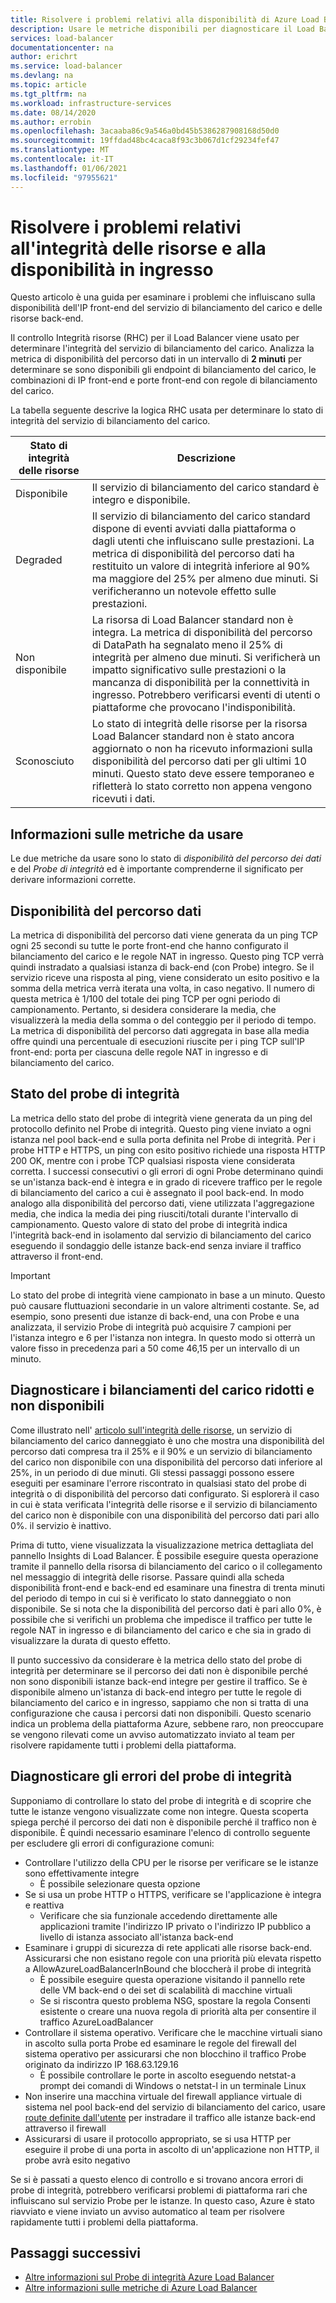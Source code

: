 ```yaml
---
title: Risolvere i problemi relativi alla disponibilità di Azure Load Balancer risorse, front-end e back-end
description: Usare le metriche disponibili per diagnosticare il Load Balancer Standard di Azure danneggiato o non disponibile.
services: load-balancer
documentationcenter: na
author: erichrt
ms.service: load-balancer
ms.devlang: na
ms.topic: article
ms.tgt_pltfrm: na
ms.workload: infrastructure-services
ms.date: 08/14/2020
ms.author: errobin
ms.openlocfilehash: 3acaaba86c9a546a0bd45b5386287908168d50d0
ms.sourcegitcommit: 19ffdad48bc4caca8f93c3b067d1cf29234fef47
ms.translationtype: MT
ms.contentlocale: it-IT
ms.lasthandoff: 01/06/2021
ms.locfileid: "97955621"
---
```

# <a name="troubleshoot-resource-health-and-inbound-availability-issues"></a>Risolvere i problemi relativi all'integrità delle risorse e alla disponibilità in ingresso 

Questo articolo è una guida per esaminare i problemi che influiscano sulla disponibilità dell'IP front-end del servizio di bilanciamento del carico e delle risorse back-end. 

Il controllo Integrità risorse (RHC) per il Load Balancer viene usato per determinare l'integrità del servizio di bilanciamento del carico. Analizza la metrica di disponibilità del percorso dati in un intervallo di **2 minuti** per determinare se sono disponibili gli endpoint di bilanciamento del carico, le combinazioni di IP front-end e porte front-end con regole di bilanciamento del carico.

La tabella seguente descrive la logica RHC usata per determinare lo stato di integrità del servizio di bilanciamento del carico.

| Stato di integrità delle risorse | Descrizione |
| --- | --- |
| Disponibile | Il servizio di bilanciamento del carico standard è integro e disponibile. |
| Degraded | Il servizio di bilanciamento del carico standard dispone di eventi avviati dalla piattaforma o dagli utenti che influiscano sulle prestazioni. La metrica di disponibilità del percorso dati ha restituito un valore di integrità inferiore al 90% ma maggiore del 25% per almeno due minuti. Si verificheranno un notevole effetto sulle prestazioni. 
| Non disponibile | La risorsa di Load Balancer standard non è integra. La metrica di disponibilità del percorso di DataPath ha segnalato meno il 25% di integrità per almeno due minuti. Si verificherà un impatto significativo sulle prestazioni o la mancanza di disponibilità per la connettività in ingresso. Potrebbero verificarsi eventi di utenti o piattaforme che provocano l'indisponibilità. |
| Sconosciuto | Lo stato di integrità delle risorse per la risorsa Load Balancer standard non è stato ancora aggiornato o non ha ricevuto informazioni sulla disponibilità del percorso dati per gli ultimi 10 minuti. Questo stato deve essere temporaneo e rifletterà lo stato corretto non appena vengono ricevuti i dati. |


## <a name="about-the-metrics-well-use"></a>Informazioni sulle metriche da usare
Le due metriche da usare sono lo stato di *disponibilità del percorso dei dati* e del *Probe di integrità* ed è importante comprenderne il significato per derivare informazioni corrette. 

## <a name="data-path-availability"></a>Disponibilità del percorso dati
La metrica di disponibilità del percorso dati viene generata da un ping TCP ogni 25 secondi su tutte le porte front-end che hanno configurato il bilanciamento del carico e le regole NAT in ingresso. Questo ping TCP verrà quindi instradato a qualsiasi istanza di back-end (con Probe) integro. Se il servizio riceve una risposta al ping, viene considerato un esito positivo e la somma della metrica verrà iterata una volta, in caso negativo. Il numero di questa metrica è 1/100 del totale dei ping TCP per ogni periodo di campionamento. Pertanto, si desidera considerare la media, che visualizzerà la media della somma o del conteggio per il periodo di tempo. La metrica di disponibilità del percorso dati aggregata in base alla media offre quindi una percentuale di esecuzioni riuscite per i ping TCP sull'IP front-end: porta per ciascuna delle regole NAT in ingresso e di bilanciamento del carico.

## <a name="health-probe-status"></a>Stato del probe di integrità
La metrica dello stato del probe di integrità viene generata da un ping del protocollo definito nel Probe di integrità. Questo ping viene inviato a ogni istanza nel pool back-end e sulla porta definita nel Probe di integrità. Per i probe HTTP e HTTPS, un ping con esito positivo richiede una risposta HTTP 200 OK, mentre con i probe TCP qualsiasi risposta viene considerata corretta. I successi consecutivi o gli errori di ogni Probe determinano quindi se un'istanza back-end è integra e in grado di ricevere traffico per le regole di bilanciamento del carico a cui è assegnato il pool back-end. In modo analogo alla disponibilità del percorso dati, viene utilizzata l'aggregazione media, che indica la media dei ping riusciti/totali durante l'intervallo di campionamento. Questo valore di stato del probe di integrità indica l'integrità back-end in isolamento dal servizio di bilanciamento del carico eseguendo il sondaggio delle istanze back-end senza inviare il traffico attraverso il front-end.

>[!IMPORTANT]
>Lo stato del probe di integrità viene campionato in base a un minuto. Questo può causare fluttuazioni secondarie in un valore altrimenti costante. Se, ad esempio, sono presenti due istanze di back-end, una con Probe e una analizzata, il servizio Probe di integrità può acquisire 7 campioni per l'istanza integro e 6 per l'istanza non integra. In questo modo si otterrà un valore fisso in precedenza pari a 50 come 46,15 per un intervallo di un minuto. 

## <a name="diagnose-degraded-and-unavailable-load-balancers"></a>Diagnosticare i bilanciamenti del carico ridotti e non disponibili
Come illustrato nell' [articolo sull'integrità delle risorse](load-balancer-standard-diagnostics.md#resource-health-status), un servizio di bilanciamento del carico danneggiato è uno che mostra una disponibilità del percorso dati compresa tra il 25% e il 90% e un servizio di bilanciamento del carico non disponibile con una disponibilità del percorso dati inferiore al 25%, in un periodo di due minuti. Gli stessi passaggi possono essere eseguiti per esaminare l'errore riscontrato in qualsiasi stato del probe di integrità o di disponibilità del percorso dati configurato. Si esplorerà il caso in cui è stata verificata l'integrità delle risorse e il servizio di bilanciamento del carico non è disponibile con una disponibilità del percorso dati pari allo 0%. il servizio è inattivo.

Prima di tutto, viene visualizzata la visualizzazione metrica dettagliata del pannello Insights di Load Balancer. È possibile eseguire questa operazione tramite il pannello della risorsa di bilanciamento del carico o il collegamento nel messaggio di integrità delle risorse.  Passare quindi alla scheda disponibilità front-end e back-end ed esaminare una finestra di trenta minuti del periodo di tempo in cui si è verificato lo stato danneggiato o non disponibile. Se si nota che la disponibilità del percorso dati è pari allo 0%, è possibile che si verifichi un problema che impedisce il traffico per tutte le regole NAT in ingresso e di bilanciamento del carico e che sia in grado di visualizzare la durata di questo effetto. 

Il punto successivo da considerare è la metrica dello stato del probe di integrità per determinare se il percorso dei dati non è disponibile perché non sono disponibili istanze back-end integre per gestire il traffico. Se è disponibile almeno un'istanza di back-end integro per tutte le regole di bilanciamento del carico e in ingresso, sappiamo che non si tratta di una configurazione che causa i percorsi dati non disponibili. Questo scenario indica un problema della piattaforma Azure, sebbene raro, non preoccupare se vengono rilevati come un avviso automatizzato inviato al team per risolvere rapidamente tutti i problemi della piattaforma.

## <a name="diagnose-health-probe-failures"></a>Diagnosticare gli errori del probe di integrità
Supponiamo di controllare lo stato del probe di integrità e di scoprire che tutte le istanze vengono visualizzate come non integre. Questa scoperta spiega perché il percorso dei dati non è disponibile perché il traffico non è disponibile. È quindi necessario esaminare l'elenco di controllo seguente per escludere gli errori di configurazione comuni:
* Controllare l'utilizzo della CPU per le risorse per verificare se le istanze sono effettivamente integre
  * È possibile selezionare questa opzione 
* Se si usa un probe HTTP o HTTPS, verificare se l'applicazione è integra e reattiva
  * Verificare che sia funzionale accedendo direttamente alle applicazioni tramite l'indirizzo IP privato o l'indirizzo IP pubblico a livello di istanza associato all'istanza back-end
* Esaminare i gruppi di sicurezza di rete applicati alle risorse back-end. Assicurarsi che non esistano regole con una priorità più elevata rispetto a AllowAzureLoadBalancerInBound che bloccherà il probe di integrità
  * È possibile eseguire questa operazione visitando il pannello rete delle VM back-end o dei set di scalabilità di macchine virtuali
  * Se si riscontra questo problema NSG, spostare la regola Consenti esistente o creare una nuova regola di priorità alta per consentire il traffico AzureLoadBalancer
* Controllare il sistema operativo. Verificare che le macchine virtuali siano in ascolto sulla porta Probe ed esaminare le regole del firewall del sistema operativo per assicurarsi che non blocchino il traffico Probe originato da indirizzo IP 168.63.129.16
  * È possibile controllare le porte in ascolto eseguendo netstat-a prompt dei comandi di Windows o netstat-l in un terminale Linux
* Non inserire una macchina virtuale del firewall appliance virtuale di sistema nel pool back-end del servizio di bilanciamento del carico, usare [route definite dall'utente](../virtual-network/virtual-networks-udr-overview.md#user-defined) per instradare il traffico alle istanze back-end attraverso il firewall
* Assicurarsi di usare il protocollo appropriato, se si usa HTTP per eseguire il probe di una porta in ascolto di un'applicazione non HTTP, il probe avrà esito negativo

Se si è passati a questo elenco di controllo e si trovano ancora errori di probe di integrità, potrebbero verificarsi problemi di piattaforma rari che influiscano sul servizio Probe per le istanze. In questo caso, Azure è stato riavviato e viene inviato un avviso automatico al team per risolvere rapidamente tutti i problemi della piattaforma.

## <a name="next-steps"></a>Passaggi successivi

* [Altre informazioni sul Probe di integrità Azure Load Balancer](load-balancer-custom-probe-overview.md)
* [Altre informazioni sulle metriche di Azure Load Balancer](load-balancer-standard-diagnostics.md)
